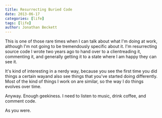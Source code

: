 ```yaml
---
title: Resurrecting Buried Code
date: 2013-06-17
categories: [life]
tags: [life]
author: Jonathan Beckett
---
```


This is one of those rare times when I can talk about what I'm doing at work, although I'm not going to be tremendously specific about it. I'm resurrecting source code I wrote two years ago to hand over to a clientreading it, commenting it, and generally getting it to a state where I am happy they can see it.

It's kind of interesting in a nerdy way, because you see the first time you did things a certain wayand also see things that you've started doing differently. Most of the kind of things I work on are similar, so the way I do things evolves over time.

Anyway. Enough geekiness. I need to listen to music, drink coffee, and comment code.

As you were.